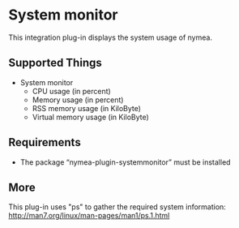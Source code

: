 # System monitor

This integration plug-in displays the system usage of nymea.

## Supported Things

* System monitor
    * CPU usage (in percent)
    * Memory usage (in percent)
    * RSS memory usage (in KiloByte)
    * Virtual memory usage (in KiloByte)

## Requirements

* The package “nymea-plugin-systemmonitor” must be installed

## More

This plug-in uses "ps" to gather the required system information: http://man7.org/linux/man-pages/man1/ps.1.html
